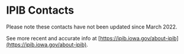# IPIB Contacts

Please note these contacts have not been updated since March 2022.

See more recent and accurate info at [https://ipib.iowa.gov/about-ipib](https://ipib.iowa.gov/about-ipib).
